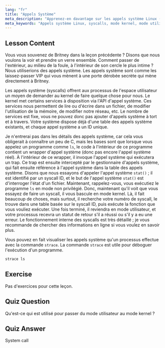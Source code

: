 ```yaml
---
lang: "fr"
title: "Appels Système"
meta_description: "Apprenez-en davantage sur les appels système Linux (syscalls) et leur interaction avec le kernel. Comprenez les modes utilisateur et kernel, et utilisez `strace` pour le débogage. Commencez votre parcours Linux !"
meta_keywords: "Appels système Linux, syscalls, mode kernel, mode utilisateur, commande strace, tutoriel Linux, Linux pour débutants, guide Linux"
---
```


## Lesson Content

Vous vous souvenez de Britney dans la leçon précédente ? Disons que nous voulons la voir et prendre un verre ensemble. Comment passer de l'extérieur, au milieu de la foule, à l'intérieur de son cercle le plus intime ? Nous utiliserions des appels système. Les appels système sont comme les laissez-passer VIP qui vous mènent à une porte dérobée secrète qui mène directement à Britney.

Les appels système (syscalls) offrent aux processus de l'espace utilisateur un moyen de demander au kernel de faire quelque chose pour nous. Le kernel met certains services à disposition via l'API d'appel système. Ces services nous permettent de lire ou d'écrire dans un fichier, de modifier l'utilisation de la mémoire, de modifier notre réseau, etc. Le nombre de services est fixe, vous ne pouvez donc pas ajouter d'appels système à tort et à travers. Votre système dispose déjà d'une table des appels système existants, et chaque appel système a un ID unique.

Je n'entrerai pas dans les détails des appels système, car cela vous obligerait à connaître un peu de C, mais les bases sont que lorsque vous appelez un programme comme `ls`, le code à l'intérieur de ce programme contient un wrapper d'appel système (donc pas encore l'appel système réel). À l'intérieur de ce wrapper, il invoque l'appel système qui exécutera un trap. Ce trap est ensuite intercepté par le gestionnaire d'appels système, qui fait ensuite référence à l'appel système dans la table des appels système. Disons que nous essayons d'appeler l'appel système `stat()` ; il est identifié par un syscall ID, et le but de l'appel système `stat()` est d'interroger l'état d'un fichier. Maintenant, rappelez-vous, vous exécutiez le programme `ls` en mode non privilégié. Donc, maintenant qu'il voit que vous essayez de faire un syscall, il vous bascule en mode kernel. Là, il fait beaucoup de choses, mais surtout, il recherche votre numéro de syscall, le trouve dans une table basée sur le syscall ID, puis exécute la fonction que vous vouliez exécuter. Une fois terminé, il reviendra en mode utilisateur, et votre processus recevra un statut de retour s'il a réussi ou s'il y a eu une erreur. Le fonctionnement interne des syscalls est très détaillé ; je vous recommande de chercher des informations en ligne si vous voulez en savoir plus.

Vous pouvez en fait visualiser les appels système qu'un processus effectue avec la commande `strace`. La commande `strace` est utile pour déboguer l'exécution d'un programme.

```bash
strace ls
```

## Exercise

Pas d'exercices pour cette leçon.

## Quiz Question

Qu'est-ce qui est utilisé pour passer du mode utilisateur au mode kernel ?

## Quiz Answer

System call
